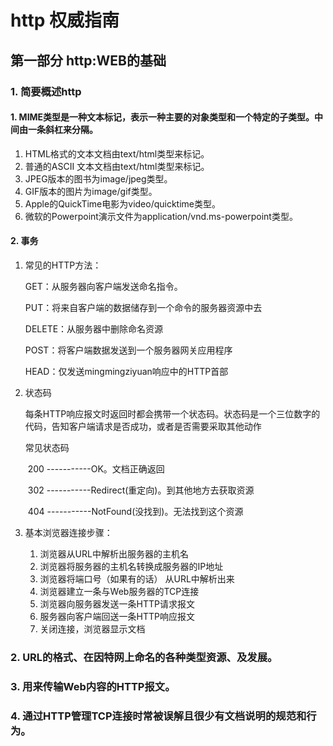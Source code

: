 # 								http 权威指南

## 第一部分  http:WEB的基础

### 1. 简要概述http

#### 1. MIME类型是一种文本标记，表示一种主要的对象类型和一个特定的子类型。中间由一条斜杠来分隔。

1. HTML格式的文本文档由text/html类型来标记。
2. 普通的ASCII 文本文档由text/html类型来标记。
3. JPEG版本的图书为image/jpeg类型。
4. GIF版本的图片为image/gif类型。
5. Apple的QuickTime电影为video/quicktime类型。
6. 微软的Powerpoint演示文件为application/vnd.ms-powerpoint类型。

#### 2. 事务

1. 常见的HTTP方法：

   GET：从服务器向客户端发送命名指令。

   PUT：将来自客户端的数据储存到一个命令的服务器资源中去

   DELETE：从服务器中删除命名资源

   POST：将客户端数据发送到一个服务器网关应用程序

   HEAD：仅发送mingmingziyuan响应中的HTTP首部

2. 状态码

   每条HTTP响应报文时返回时都会携带一个状态码。状态码是一个三位数字的代码，告知客户端请求是否成功，或者是否需要采取其他动作

   常见状态码

   ​			200        -----------OK。文档正确返回

   ​			302       -----------Redirect(重定向)。到其他地方去获取资源

   ​			404        -----------NotFound(没找到)。无法找到这个资源

3. 基本浏览器连接步骤：

   1. 浏览器从URL中解析出服务器的主机名
   2. 浏览器将服务器的主机名转换成服务器的IP地址
   3. 浏览器将端口号（如果有的话） 从URL中解析出来
   4. 浏览器建立一条与Web服务器的TCP连接
   5. 浏览器向服务器发送一条HTTP请求报文
   6. 服务器向客户端回送一条HTTP响应报文
   7. 关闭连接，浏览器显示文档



### 2. URL的格式、在因特网上命名的各种类型资源、及发展。

### 3. 用来传输Web内容的HTTP报文。

### 4. 通过HTTP管理TCP连接时常被误解且很少有文档说明的规范和行为。





